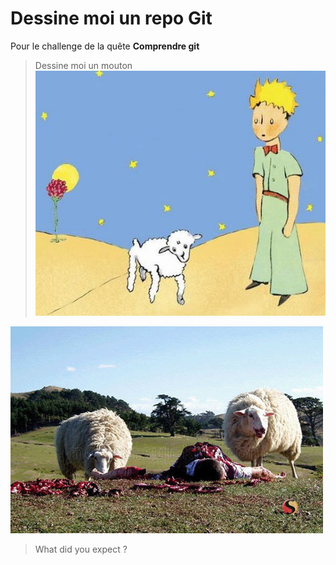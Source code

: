 # Dessine moi un repo Git
Pour le challenge de la quête **Comprendre git**

> Dessine moi un mouton
![image du Petit Prince](petit_prince.jpg)

![image des moutons vengeurs](gore_sheep.jpg)
> What did you expect ?

